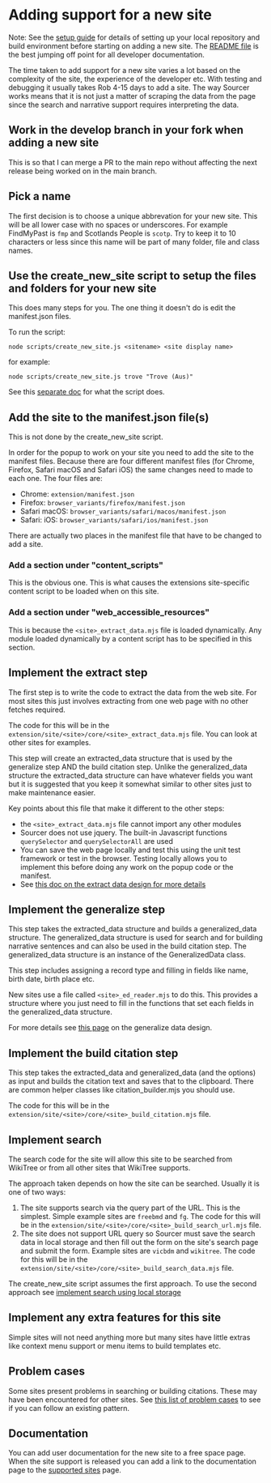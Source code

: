 # Adding support for a new site

Note: See the [setup guide](../contributors/setup_guide.md) for details of setting up your local repository and build environment before starting on adding a new site. The [README file](../readme.md) is the best jumping off point for all developer documentation.

The time taken to add support for a new site varies a lot based on the complexity of the site, the experience of the developer etc. With testing and debugging it usually takes Rob 4-15 days to add a site. The way Sourcer works means that it is not just a matter of scraping the data from the page since the search and narrative support requires interpreting the data.

## Work in the develop branch in your fork when adding a new site

This is so that I can merge a PR to the main repo without affecting the next release being worked on in the main branch.

## Pick a name

The first decision is to choose a unique abbrevation for your new site. This will be all lower case with no spaces or underscores.
For example FindMyPast is `fmp` and Scotlands People is `scotp`. Try to keep it to 10 characters or less since this name will be part of many folder, file and class names.

## Use the create_new_site script to setup the files and folders for your new site

This does many steps for you. The one thing it doesn't do is edit the manifest.json files.

To run the script:

`node scripts/create_new_site.js <sitename> <site display name>`

for example:

`node scripts/create_new_site.js trove "Trove (Aus)"`

See this [separate doc](what_the_create_new_site_script_does.md) for what the script does.

## Add the site to the manifest.json file(s)

This is not done by the create_new_site script.

In order for the popup to work on your site you need to add the site to the manifest files. Because there are four different manifest files (for Chrome, Firefox, Safari macOS and Safari iOS) the same changes need to made to each one. The four files are:
* Chrome: `extension/manifest.json`
* Firefox: `browser_variants/firefox/manifest.json`
* Safari macOS: `browser_variants/safari/macos/manifest.json`
* Safari: iOS: `browser_variants/safari/ios/manifest.json`

There are actually two places in the manifest file that have to be changed to add a site.

### Add a section under "content_scripts"

This is the obvious one. This is what causes the extensions site-specific content script to be loaded when on this site.

### Add a section under "web_accessible_resources"

This is because the `<site>_extract_data.mjs` file is loaded dynamically. Any module loaded dynamically by a content script has to be specified in this section.

## Implement the extract step

The first step is to write the code to extract the data from the web site. For most sites this just involves extracting from one web page with no other fetches required.

The code for this will be in the `extension/site/<site>/core/<site>_extract_data.mjs` file. You can look at other sites for examples.

This step will create an extracted_data structure that is used by the generalize step AND the build citation step. Unlike the generalized_data structure the extracted_data structure can have whatever fields you want but it is suggested that you keep it somewhat similar to other sites just to make maintenance easier.

Key points about this file that make it different to the other steps:
* the `<site>_extract_data.mjs` file cannot import any other modules
* Sourcer does not use jquery. The built-in Javascript functions `querySelector` and `querySelectorAll` are used
* You can save the web page locally and test this using the unit test framework or test in the browser. Testing locally allows you to implement this before doing any work on the popup code or the manifest.
* See [this doc on the extract data design for more details](extract_data_design.md)

## Implement the generalize step

This step takes the extracted_data structure and builds a generalized_data structure. The generalized_data structure is used for search and for building narrative sentences and can also be used in the build citation step. The generalized_data structure is an instance of the GeneralizedData class.

This step includes assigning a record type and filling in fields like name, birth date, birth place etc.

New sites use a file called `<site>_ed_reader.mjs` to do this. This provides a structure where you just need to fill in the functions that set each fields in the generalized_data structure.

For more details see [this page](generalize_data_design.md) on the generalize data design.

## Implement the build citation step

This step takes the extracted_data and generalized_data (and the options) as input and builds the citation text and saves that to the clipboard. There are common helper classes like citation_builder.mjs you should use.

The code for this will be in the `extension/site/<site>/core/<site>_build_citation.mjs` file.

## Implement search

The search code for the site will allow this site to be searched from WikiTree or from all other sites that WikiTree supports.

The approach taken depends on how the site can be searched. Usually it is one of two ways:
1. The site supports search via the query part of the URL. This is the simplest. Simple example sites are `freebmd` and `fg`.
   The code for this will be in the `extension/site/<site>/core/<site>_build_search_url.mjs` file.
3. The site does not support URL query so Sourcer must save the search data in local storage and then fill out the form on the site's search page and submit the form. Example sites are `vicbdm` and `wikitree`. The code for this will be in the `extension/site/<site>/core/<site>_build_search_data.mjs` file.

The create_new_site script assumes the first approach. To use the second approach see [implement search using local storage](implement_search_using_local_storage.md)

## Implement any extra features for this site

Simple sites will not need anything more but many sites have little extras like context menu support or menu items to build templates etc.

## Problem cases

Some sites present problems in searching or building citations. These may have been encountered for other sites. See [this list of problem cases](site_problem_cases.md) to see if you can follow an existing pattern.

## Documentation

You can add user documentation for the new site to a free space page. When the site support is released you can add a link to the documentation page to the [supported sites](https://www.wikitree.com/wiki/Space:WikiTree_Sourcer_supported_sites) page.
